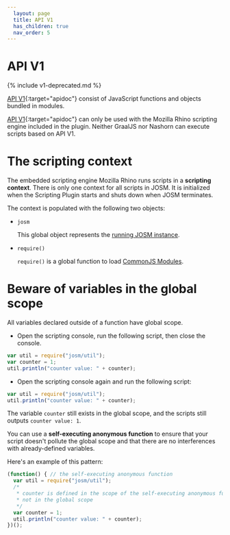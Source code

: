 ```yaml
---
  layout: page
  title: API V1
  has_children: true
  nav_order: 5
---
```


# API V1

{% include v1-deprecated.md %}


[API V1](/api/v1/){:target="apidoc"} consist of JavaScript functions and objects bundled in modules.

[API V1](/api/v1/){:target="apidoc"} can only be used with the Mozilla Rhino scripting engine included in the plugin. Neither GraalJS nor Nashorn can execute scripts based on API V1.

# The scripting context

The embedded scripting engine Mozilla Rhino runs scripts in a **scripting context**. There is only one
context for all scripts in JOSM. It is initialized when the Scripting Plugin starts and
shuts down when JOSM terminates.

The context is populated with the following two objects:

* `josm`

  This global object represents the [running JOSM instance][josm].

* `require()`

  `require()` is a global function to load [CommonJS Modules](modules).

# Beware of variables in the global scope

All variables declared outside of a function have global scope.

* Open the scripting console, run the following script, then close the console.

```js
var util = require("josm/util");
var counter = 1;
util.println("counter value: " + counter);
```

* Open the scripting console again and run the following script:

```js
var util = require("josm/util");
util.println("counter value: " + counter);
```

The variable `counter` still exists in the global scope, and the scripts still outputs `counter value: 1`.

You can use a **self-executing anonymous function** to ensure that your script doesn't pollute the global scope and that there are no interferences with already-defined variables.

Here's an example of this pattern:

```js
(function() { // the self-executing anonymous function
  var util = require("josm/util");
  /*
   * counter is defined in the scope of the self-executing anonymous function,
   * not in the global scope
   */
  var counter = 1;
  util.println("counter value: " + counter);
})();
```


[josm]: /api/v1/module-josm.html

